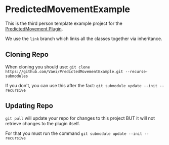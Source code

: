 # PredictedMovementExample
This is the third person template example project for the [PredictedMovement Plugin](https://github.com/Vaei/PredictedMovement).

We use the `link` branch which links all the classes together via inheritance.

## Cloning Repo
When cloning you should use: `git clone https://github.com/Vaei/PredictedMovementExample.git --recurse-submodules`

If you don't, you can use this after the fact:  `git submodule update --init --recursive`

## Updating Repo
`git pull` will update your repo for changes to this project BUT it will not retrieve changes to the plugin itself.

For that you must run the command `git submodule update --init --recursive`
